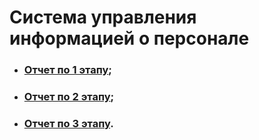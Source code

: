 # Система управления информацией о персонале
- ### [Отчет по 1 этапу](docs/FIRSTSTAGE.md);
- ### [Отчет по 2 этапу](docs/SECONDSTAGE.md);
- ### [Отчет по 3 этапу](docs/THIRDSTAGE.md).
